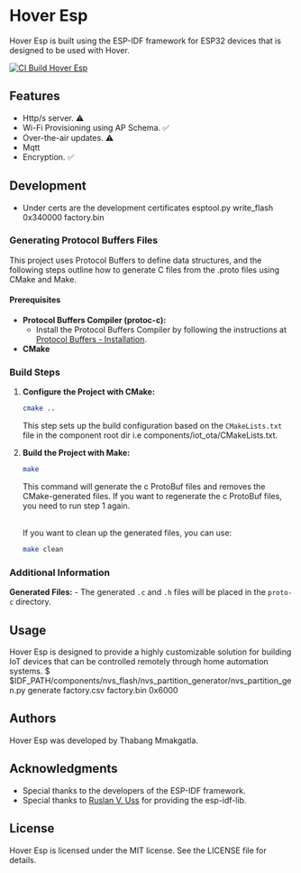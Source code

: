 # Hover Esp
Hover Esp is built using the ESP-IDF framework for ESP32 devices that is designed to be used with Hover.

[![CI Build Hover Esp](https://github.com/Teiyem/hover-iot-esp/actions/workflows/hover-iot-esp-ci.yml/badge.svg)](https://github.com/Teiyem/hover-iot-esp/actions/workflows/hover-iot-esp-ci.yml)

## Features
* Http/s server. ⚠️
* Wi-Fi Provisioning using AP Schema. ✅
* Over-the-air updates. ⚠️
* Mqtt
* Encryption. ✅

## Development
* Under certs are the development certificates
  esptool.py write_flash 0x340000 factory.bin

### Generating Protocol Buffers Files
This project uses Protocol Buffers to define data structures, and the following steps outline how to generate C files from the .proto files using CMake and Make.

#### Prerequisites
* **Protocol Buffers Compiler (protoc-c):** 
  * Install the Protocol Buffers Compiler by following the instructions at [Protocol Buffers - Installation](https://developers.google.com/protocol-buffers/docs/downloads).
* **CMake**

### Build Steps
1. **Configure the Project with CMake:**
   ```bash
   cmake ..
   ```
   This step sets up the build configuration based on the `CMakeLists.txt` file in the component root dir i.e components/iot_ota/CMakeLists.txt.

2. **Build the Project with Make:**
   ```bash
   make
   ```
   This command will generate the c ProtoBuf files and removes the CMake-generated files. If you want to regenerate the c ProtoBuf files, you need to run step 1 again.

   <br>If you want to clean up the generated files, you can use:
   ```bash
   make clean

### Additional Information
**Generated Files:**
    - The generated `.c` and `.h` files will be placed in the `proto-c` directory.


## Usage
Hover Esp is designed to provide a highly customizable solution for building IoT devices that can be controlled remotely through home automation systems.
$ $IDF_PATH/components/nvs_flash/nvs_partition_generator/nvs_partition_gen.py generate factory.csv factory.bin 0x6000

## Authors
Hover Esp was developed by Thabang Mmakgatla.

## Acknowledgments
* Special thanks to the developers of the ESP-IDF framework.
* Special thanks to [Ruslan V. Uss](https://github.com/UncleRus) for providing the esp-idf-lib.

## License
Hover Esp is licensed under the MIT license. See the LICENSE file for details.
